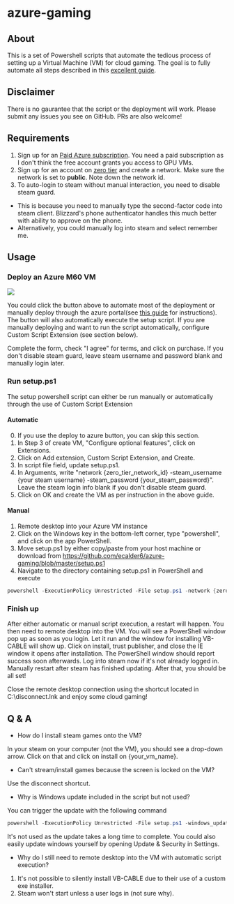 # azure-gaming

## About
This is a set of Powershell scripts that automate the tedious process of setting up a Virtual Machine (VM) for cloud gaming.
The goal is to fully automate all steps described in this [excellent guide](https://lg.io/2016/10/12/cloudy-gamer-playing-overwatch-on-azures-new-monster-gpu-instances.html).

## Disclaimer
There is no gaurantee that the script or the deployment will work. Please submit any issues you see on GitHub. PRs are also welcome!

## Requirements
1. Sign up for an [Paid Azure subscription](https://azure.microsoft.com/en-us/pricing/purchase-options/). You need a paid subscription as I don't think the free account grants you access to GPU VMs.
2. Sign up for an account on [zero tier](https://www.zerotier.com/) and create a network. Make sure the network is set to **public**.
Note down the network id.
3. To auto-login to steam without manual interaction, you need to disable steam guard.
  * This is because you need to manually type the second-factor code into steam client. Blizzard's phone authenticator handles this much better with ability to approve on the phone.
  * Alternatively, you could manually log into steam and select remember me.

## Usage
### Deploy an Azure M60 VM
<a href="https://portal.azure.com/#create/Microsoft.Template/uri/https%3A%2F%2Fraw.githubusercontent.com%2Fecalder6%2Fazure-gaming%2Fmaster%2Fazuredeploy.json" target="_blank">
    <img src="http://azuredeploy.net/deploybutton.png"/>
</a>

You could click the button above to automate most of the deployment or manually deploy through the azure portal(see [this guide](https://lg.io/2016/10/12/cloudy-gamer-playing-overwatch-on-azures-new-monster-gpu-instances.html) for instructions). The button will also automatically execute the setup script. If you are manually deploying and want to run the script automatically, configure Custom Script Extension (see section below).

Complete the form, check "I agree" for terms, and click on purchase. If you don't disable steam guard, leave steam username and password blank and manually login later.

### Run setup.ps1
The setup powershell script can either be run manually or automatically through the use of Custom Script Extension
#### Automatic
0. If you use the deploy to azure button, you can skip this section.
1. In Step 3 of create VM, "Configure optional features", click on Extensions.
2. Click on Add extension, Custom Script Extension, and Create.
3. In script file field, update setup.ps1.
4. In Arguments, write "network {zero_tier_network_id} -steam_username {your steam username} -steam_password {your_steam_password}". Leave the steam login info blank if you don't disable steam guard.
5. Click on OK and create the VM as per instruction in the above guide.

#### Manual
1. Remote desktop into your Azure VM instance
2. Click on the Windows key in the bottom-left corner, type "powershell", and click on the app PowerShell.
3. Move setup.ps1 by either copy/paste from your host machine or download from https://github.com/ecalder6/azure-gaming/blob/master/setup.ps1
4. Navigate to the directory containing setup.ps1 in PowerShell and execute
```powershell
powershell -ExecutionPolicy Unrestricted -File setup.ps1 -network {zero_tier_network_id} -steam_username {your steam username} -steam_password {your_steam_password} -manual_install
```

### Finish up
After either automatic or manual script execution, a restart will happen. 
You then need to remote desktop into the VM. You will see a PowerShell window pop up as soon as you login. Let it run and the window for installing VB-CABLE will show up.
Click on install, trust publisher, and close the IE window it opens after installation. The PowerShell window should report success soon afterwards. Log into steam now if it's not already logged in.
Manually restart after steam has finished updating. After that, you should be all set!

Close the remote desktop connection using the shortcut located in C:\disconnect.lnk and enjoy some cloud gaming!


## Q & A
* How do I install steam games onto the VM?

In your steam on your computer (not the VM), you should see a drop-down arrow. Click on that and click on install on {your_vm_name}.

* Can't stream/install games because the screen is locked on the VM?

Use the disconnect shortcut.

* Why is Windows update included in the script but not used?

You can trigger the update with the following command
```powershell
powershell -ExecutionPolicy Unrestricted -File setup.ps1 -windows_update
```

It's not used as the update takes a long time to complete. You could also easily update windows yourself by opening Update & Security in Settings.

* Why do I still need to remote desktop into the VM with automatic script execution?

1. It's not possible to silently install VB-CABLE due to their use of a custom exe installer.
2. Steam won't start unless a user logs in (not sure why).
